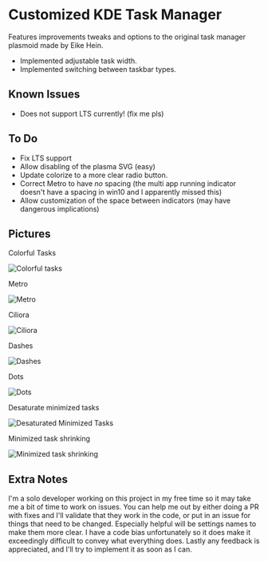 # Customized KDE Task Manager
Features improvements tweaks and options to the original task manager plasmoid made by Eike Hein.  
* Implemented adjustable task width.
* Implemented switching between taskbar types.


## Known Issues
* Does not support LTS currently! (fix me pls)

## To Do
* Fix LTS support
* Allow disabling of the plasma SVG (easy)
* Update colorize to a more clear radio button.
* Correct Metro to have *no* spacing (the multi app running indicator doesn't have a spacing in win10 and I apparently missed this)
* Allow customization of the space between indicators (may have dangerous implications)

## Pictures
Colorful Tasks  

![Colorful tasks](https://github.com/alexankitty/FancyTasks/blob/main/docs/colorfulicons%20crop.png?raw=true)

Metro  

![Metro](https://github.com/alexankitty/FancyTasks/blob/main/docs/metro.png?raw=true)

Ciliora  

![Ciliora](https://github.com/alexankitty/FancyTasks/blob/main/docs/ciliora.png?raw=true)

Dashes  

![Dashes](https://github.com/alexankitty/FancyTasks/blob/main/docs/dashes.png?raw=true)

Dots  

![Dots](https://github.com/alexankitty/FancyTasks/blob/main/docs/dots.png?raw=true)

Desaturate minimized tasks  

![Desaturated Minimized Tasks](https://github.com/alexankitty/FancyTasks/blob/main/docs/desaturate%20crop.png?raw=true)

Minimized task shrinking  

![Minimized task shrinking](https://github.com/alexankitty/FancyTasks/blob/main/docs/shrink%20crop.png?raw=true)

## Extra Notes
I'm a solo developer working on this project in my free time so it may take me a bit of time to work on issues. You can help me out by either doing a PR with fixes and I'll validate that they work in the code, or put in an issue for things that need to be changed.
Especially helpful will be settings names to make them more clear. I have a code bias unfortunately so it does make it exceedingly difficult to convey what everything does.
Lastly any feedback is appreciated, and I'll try to implement it as soon as I can.
